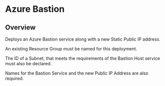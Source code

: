 # Azure Bastion

## Overview
Deploys an Azure Bastion service along with a new Static Public IP address.

An existing Resource Group must be named for this deployment.

The ID of a Subnet, that meets the requirements of the Bastion Host service must also be declared.

Names for the Bastion Service and the new Public IP Address are also required.

